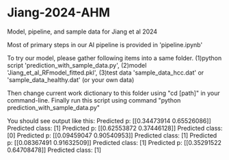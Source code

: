 # Jiang-2024-AHM
Model, pipeline, and sample data for Jiang et al 2024

Most of primary steps in our AI pipeline is provided in 'pipeline.ipynb'

To try our model, please gather following items into a same folder.
(1)python script 'prediction_with_sample_data.py', 
(2)model 'Jiang_et_al_RFmodel_fitted.pkl',
(3)test data 'sample_data_hcc.dat' or 'sample_data_healthy.dat' (or your own data) 

Then change current work dictionary to this folder using "cd [path]" in your command-line.
Finally run this script using command "python prediction_with_sample_data.py"

You should see output like this:
Predicted p: [[0.34473914 0.65526086]]
Predicted class: [1]
Predicted p: [[0.62553872 0.37446128]]
Predicted class: [0]
Predicted p: [[0.09459047 0.90540953]]
Predicted class: [1]
Predicted p: [[0.08367491 0.91632509]]
Predicted class: [1]
Predicted p: [[0.35291522 0.64708478]]
Predicted class: [1]
